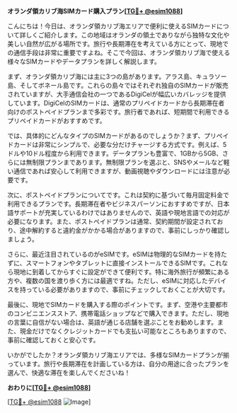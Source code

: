**オランダ領カリブ海SIMカード購入プラン[[TG💪+ @esim1088](https://t.me/s/esim1088)]**

こんにちは！今日は、オランダ領カリブ海エリアで便利に使えるSIMカードについて詳しくご紹介します。この地域はオランダの領土でありながら独特な文化や美しい自然が広がる場所です。旅行や長期滞在を考えている方にとって、現地での通信手段は非常に重要ですよね。そこで今回は、オランダ領カリブ海で使える様々なSIMカードやデータプランを詳しく解説します。

まず、オランダ領カリブ海には主に3つの島があります。アラス島、キュラソー島、そしてボネール島です。これらの島々ではそれぞれ独自のSIMカードが販売されていますが、大手通信会社の一つであるDigiCelが幅広いカバレッジを提供しています。DigiCelのSIMカードは、通常のプリペイドカードから長期滞在者向けのポストペイドプランまで多彩です。旅行者であれば、短期間で利用できるプリペイドカードがおすすめです。

では、具体的にどんなタイプのSIMカードがあるのでしょうか？まず、プリペイドカードは非常にシンプルで、必要な分だけチャージする方式です。例えば、5ドルや10ドル程度から利用できます。データプランも豊富で、1GBから5GB、さらには無制限プランまであります。無制限プランを選ぶと、SNSやメールなど軽い通信であれば安心して利用できますが、動画視聴やダウンロードには注意が必要です。

次に、ポストペイドプランについてです。これは契約に基づいて毎月固定料金で利用できるプランです。長期滞在者やビジネスパーソンにおすすめですが、日本語サポートが充実しているわけではありませんので、英語や現地言語での対応が必要になります。また、ポストペイドプランは通常、契約期間が設定されており、途中解約すると違約金がかかる場合がありますので、事前にしっかり確認しましょう。

さらに、最近注目されているのがeSIMです。eSIMは物理的なSIMカードを持たずに、スマートフォンやタブレットに直接インストールできるSIMです。これなら現地に到着してからすぐに設定ができて便利です。特に海外旅行が頻繁にある方や、複数の国を渡り歩く方には最適ですね。ただし、eSIMに対応したデバイスを持っている必要がありますので、事前にチェックしておくことが大切です。

最後に、現地でSIMカードを購入する際のポイントです。まず、空港や主要都市のコンビニエンスストア、携帯電話ショップなどで購入できます。ただし、現地の言葉に自信がない場合は、英語が通じる店舗を選ぶことをお勧めします。また、現金だけでなくクレジットカードでも支払い可能なところもありますので、事前に確認しておくと安心です。

いかがでしたか？オランダ領カリブ海エリアでは、多様なSIMカードプランが揃っています。旅行や長期滞在を計画している方は、自分の用途に合ったプランを選んで、快適な滞在を楽しんでくださいね！

**おわりに[[TG💪+ @esim1088](https://t.me/s/esim1088)]**

[[TG💪+ @esim1088](https://t.me/s/esim1088) ![Image](https://i.postimg.cc/Y0z9fWf4/image.png)]